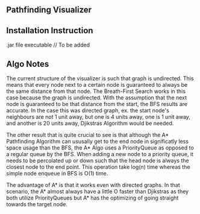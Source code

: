 ## Pathfinding Visualizer




## Installation Instruction 
.jar file executable  // To be added 




## Algo Notes 
The current structure of the visualizer is such that graph is undirected. This means that every node next to a certain node is guaranteed to always be the same distance from that node. 
The Breath-First Search works in this case because the graph is undirected. With the assumption that the next node is guaranteed to be that distance from the start, the BFS results are accurate. 
In the case this was directed graph, ex. the start node's neighbours are not 1 unit away, but one is 4 units away, one is 1 unit away, and another is 20 units away, Djikstras Algorithm would be needed. 

The other result that is quite crucial to see is that although the A* Pathfinding Algorithm can ususally get to the end node in significatly less space usage than the BFS, the A* Algo uses a PriorityQueue as opposed to a regular queue by the BFS. When adding a new node to a priority queue, it needs to be percolated up or down such that the head node is always the closest node to the end point. This 
operation take log(n) time whereas the simple node enqueue in BFS is O(1) time. 

The advantage of A* is that it works even with directed graphs. In that scenario, the A* almost always have a little O faster than Djikstras as they both utilize PriorityQueues but A* has the 
optimizing of going straight towards the target node. 



